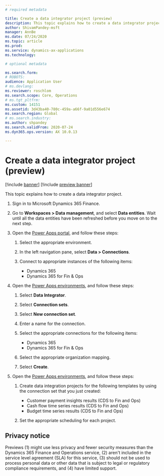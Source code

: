 ```yaml
---
# required metadata

title: Create a data integrator project (preview)
description: This topic explains how to create a data integrator project.
author: ShivamPandey-msft
manager: AnnBe
ms.date: 07/24/2020
ms.topic: article
ms.prod: 
ms.service: dynamics-ax-applications
ms.technology: 

# optional metadata

ms.search.form: 
# ROBOTS: 
audience: Application User
# ms.devlang: 
ms.reviewer: roschlom
ms.search.scope: Core, Operations
# ms.tgt_pltfrm: 
ms.custom: 14151
ms.assetid: 3d43ba40-780c-459a-a66f-9a01d556e674
ms.search.region: Global
# ms.search.industry: 
ms.author: shpandey
ms.search.validFrom: 2020-07-24
ms.dyn365.ops.version: AX 10.0.13

---
```

# Create a data integrator project (preview)

[!include [banner](../includes/banner.md)]
[!include [preview banner](../includes/preview-banner.md)]

This topic explains how to create a data integrator project.

1. Sign in to Microsoft Dynamics 365 Finance.
2. Go to **Workspaces \> Data management**, and select **Data entities**. Wait until all the data entities have been refreshed before you move on to the next step.
3. Open the [Power Apps portal](https://make.powerapps.com/), and follow these steps:

    1. Select the appropriate environment.
    2. In the left navigation pane, select **Data \> Connections**.
    3. Connect to appropriate instances of the following items:

        - Dynamics 365
        - Dynamics 365 for Fin & Ops

4. Open the [Power Apps environments](https://admin.powerapps.com/environments), and follow these steps:

    1. Select **Data Integrator**.
    2. Select **Connection sets**.
    3. Select **New connection set**.
    4. Enter a name for the connection.
    5. Select the appropriate connections for the following items:

        - Dynamics 365
        - Dynamics 365 for Fin & Ops

    6. Select the appropriate organization mapping.
    7. Select **Create**.

5. Open the [Power Apps environments](https://admin.powerapps.com/environments), and follow these steps:

    1. Create data integration projects for the following templates by using the connection set that you just created:

        - Customer payment insights results (CDS to Fin and Ops)
        - Cash flow time series results (CDS to Fin and Ops)
        - Budget time series results (CDS to Fin and Ops)

    2. Set the appropriate scheduling for each project.

## Privacy notice

Previews (1) might use less privacy and fewer security measures than the Dynamics 365 Finance and Operations service, (2) aren't included in the service level agreement (SLA) for this service, (3) should not be used to process personal data or other data that is subject to legal or regulatory compliance requirements, and (4) have limited support.
